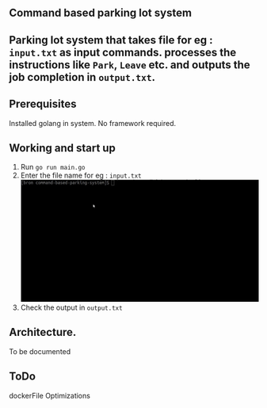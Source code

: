 
## Command based parking lot system
Parking lot system that takes file for eg : `input.txt` as input commands.
processes the instructions like `Park`, `Leave` etc. and outputs the job completion
in `output.txt`. 
-------------------------------------------------------

## Prerequisites
Installed golang in system. No framework required.

## Working and start up
1. Run `go run main.go`
2. Enter the file name for eg : `input.txt`
![Alt text](working.gif?raw=true "Title") 
3. Check the output in `output.txt`

## Architecture.
To be documented

## ToDo
dockerFile
Optimizations
